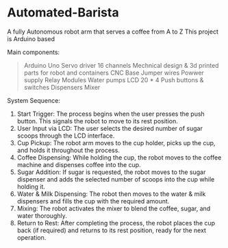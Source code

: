 # Automated-Barista
 A fully Autonomous robot arm that serves a coffee from A to Z
 This project is Arduino based

Main components:
> Arduino Uno
> Servo driver 16 channels
> Mechnical design & 3d printed parts for robot and containers
> CNC Base
> Jumper wires
> Powwer supply
> Relay Modules
> Water pumps
> LCD 20 * 4
> Push buttons & switches
> Dispensers
> Mixer

System Sequence:
1.	Start Trigger:
The process begins when the user presses the push button. This signals the robot to move to its rest position.
2.	User Input via LCD:
The user selects the desired number of sugar scoops through the LCD interface.
3.	Cup Pickup:
The robot arm moves to the cup holder, picks up the cup, and holds it throughout the process.
4.	Coffee Dispensing:
While holding the cup, the robot moves to the coffee machine and dispenses coffee into the cup.
5.	Sugar Addition:
If sugar is requested, the robot moves to the sugar dispenser and adds the selected number of scoops into the cup while holding it.
6.	Water & Milk Dispensing:
The robot then moves to the water & milk dispensers and fills the cup with the required amount.
7.	Mixing:
The robot activates the mixer to blend the coffee, sugar, and water thoroughly.
8.	Return to Rest:
After completing the process, the robot places the cup back (if required) and returns to its rest position, ready for the next operation.
